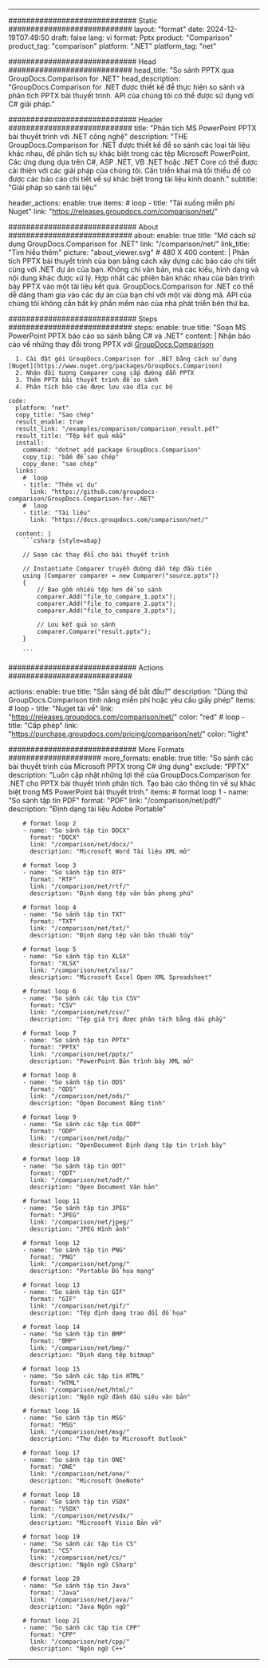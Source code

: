 
---
############################# Static ############################
layout: "format"
date:  2024-12-19T07:49:50
draft: false
lang: vi
format: Pptx
product: "Comparison"
product_tag: "comparison"
platform: ".NET"
platform_tag: "net"

############################# Head ############################
head_title: "So sánh PPTX qua GroupDocs.Comparison for .NET"
head_description: "GroupDocs.Comparison for .NET được thiết kế để thực hiện so sánh và phân tích PPTX bài thuyết trình. API của chúng tôi có thể được sử dụng với C# giải pháp."

############################# Header ############################
title: "Phân tích MS PowerPoint PPTX bài thuyết trình với .NET công nghệ" 
description: "THE GroupDocs.Comparison for .NET được thiết kế để so sánh các loại tài liệu khác nhau, để phân tích sự khác biệt trong các tệp Microsoft PowerPoint. Các ứng dụng dựa trên C#, ASP .NET, VB .NET hoặc .NET Core có thể được cải thiện với các giải pháp của chúng tôi. Cần triển khai mã tối thiểu để có được các báo cáo chi tiết về sự khác biệt trong tài liệu kinh doanh."
subtitle: "Giải pháp so sánh tài liệu" 

header_actions:
  enable: true
  items:
    #  loop
    - title: "Tải xuống miễn phí Nuget"
      link: "https://releases.groupdocs.com/comparison/net/"
      
############################# About ############################
about:
    enable: true
    title: "Mở cách sử dụng GroupDocs.Comparison for .NET"
    link: "/comparison/net/"
    link_title: "Tìm hiểu thêm"
    picture: "about_viewer.svg" # 480 X 400
    content: |
       Phân tích PPTX bài thuyết trình của bạn bằng cách xây dựng các báo cáo chi tiết cùng với .NET dự án của bạn. Không chỉ văn bản, mà các kiểu, hình dạng và nội dung khác được xử lý. Hợp nhất các phiên bản khác nhau của bản trình bày PPTX vào một tài liệu kết quả. GroupDocs.Comparison for .NET có thể dễ dàng tham gia vào các dự án của bạn chỉ với một vài dòng mã. API của chúng tôi không cần bất kỳ phần mềm nào của nhà phát triển bên thứ ba.

############################# Steps ############################
steps:
    enable: true
    title: "Soạn MS PowerPoint PPTX báo cáo so sánh bằng C# và .NET"
    content: |
      Nhận báo cáo về những thay đổi trong PPTX với [GroupDocs.Comparison](https://products.groupdocs.com/comparison/net/)
      
      1. Cài đặt gói GroupDocs.Comparison for .NET bằng cách sử dụng [Nuget](https://www.nuget.org/packages/GroupDocs.Comparison)
      2. Nhận đối tượng Comparer cung cấp đường dẫn PPTX
      3. Thêm PPTX bài thuyết trình để so sánh
      4. Phân tích báo cáo được lưu vào đĩa cục bộ
   
    code:
      platform: "net"
      copy_title: "Sao chép"
      result_enable: true
      result_link: "/examples/comparison/comparison_result.pdf"
      result_title: "Tệp kết quả mẫu"
      install:
        command: "dotnet add package GroupDocs.Comparison"
        copy_tip: "bấm để sao chép"
        copy_done: "sao chép"
      links:
        #  loop
        - title: "Thêm ví dụ"
          link: "https://github.com/groupdocs-comparison/GroupDocs.Comparison-for-.NET"
        #  loop
        - title: "Tài liệu"
          link: "https://docs.groupdocs.com/comparison/net/"
          
      content: |
        ```csharp {style=abap}

        // Soạn các thay đổi cho bài thuyết trình

        // Instantiate Comparer truyền đường dẫn tệp đầu tiên
        using (Comparer comparer = new Comparer("source.pptx"))
        {
            // Bao gồm nhiều tệp hơn để so sánh
        	comparer.Add("file_to_compare_1.pptx");
            comparer.Add("file_to_compare_2.pptx");
            comparer.Add("file_to_compare_3.pptx");

            // Lưu kết quả so sánh
            comparer.Compare("result.pptx"); 
        }
        
        ```            

############################# Actions ############################

actions:
  enable: true
  title: "Sẵn sàng để bắt đầu?"
  description: "Dùng thử GroupDocs.Comparison tính năng miễn phí hoặc yêu cầu giấy phép"
  items:
    #  loop
    - title: "Nuget tải về"
      link: "https://releases.groupdocs.com/comparison/net/"
      color: "red"
        #  loop
    - title: "Cấp phép"
      link: "https://purchase.groupdocs.com/pricing/comparison/net/"
      color: "light"


############################# More Formats #####################
more_formats:
    enable: true
    title: "So sánh các bài thuyết trình của Microsoft PPTX trong C# ứng dụng"
    exclude: "PPTX"
    description: "Luôn cập nhật những lợi thế của GroupDocs.Comparison for .NET cho PPTX bài thuyết trình phân tích. Tạo báo cáo thông tin về sự khác biệt trong MS PowerPoint bài thuyết trình."
    items: 
        # format loop 1
        - name: "So sánh tập tin PDF"
          format: "PDF"
          link: "/comparison/net/pdf/"
          description: "Định dạng tài liệu Adobe Portable"

        # format loop 2
        - name: "So sánh tập tin DOCX"
          format: "DOCX"
          link: "/comparison/net/docx/"
          description: "Microsoft Word Tài liệu XML mở"

        # format loop 3
        - name: "So sánh tập tin RTF"
          format: "RTF"
          link: "/comparison/net/rtf/"
          description: "Định dạng tệp văn bản phong phú"

        # format loop 4
        - name: "So sánh tập tin TXT"
          format: "TXT"
          link: "/comparison/net/txt/"
          description: "Định dạng tệp văn bản thuần túy"

        # format loop 5
        - name: "So sánh tập tin XLSX"
          format: "XLSX"
          link: "/comparison/net/xlsx/"
          description: "Microsoft Excel Open XML Spreadsheet"

        # format loop 6
        - name: "So sánh các tập tin CSV"
          format: "CSV"
          link: "/comparison/net/csv/"
          description: "Tệp giá trị được phân tách bằng dấu phẩy"

        # format loop 7
        - name: "So sánh tập tin PPTX"
          format: "PPTX"
          link: "/comparison/net/pptx/"
          description: "PowerPoint Bản trình bày XML mở"

        # format loop 8
        - name: "So sánh tập tin ODS"
          format: "ODS"
          link: "/comparison/net/ods/"
          description: "Open Document Bảng tính"

        # format loop 9
        - name: "So sánh các tập tin ODP"
          format: "ODP"
          link: "/comparison/net/odp/"
          description: "OpenDocument Định dạng tập tin trình bày"

        # format loop 10
        - name: "So sánh tập tin ODT"
          format: "ODT"
          link: "/comparison/net/odt/"
          description: "Open Document Văn bản"

        # format loop 11
        - name: "So sánh tập tin JPEG"
          format: "JPEG"
          link: "/comparison/net/jpeg/"
          description: "JPEG Hình ảnh"

        # format loop 12
        - name: "So sánh tập tin PNG"
          format: "PNG"
          link: "/comparison/net/png/"
          description: "Portable Đồ họa mạng"

        # format loop 13
        - name: "So sánh tập tin GIF"
          format: "GIF"
          link: "/comparison/net/gif/"
          description: "Tệp định dạng trao đổi đồ họa"

        # format loop 14
        - name: "So sánh tập tin BMP"
          format: "BMP"
          link: "/comparison/net/bmp/"
          description: "Định dạng tệp bitmap"

        # format loop 15
        - name: "So sánh các tập tin HTML"
          format: "HTML"
          link: "/comparison/net/html/"
          description: "Ngôn ngữ đánh dấu siêu văn bản"

        # format loop 16
        - name: "So sánh tập tin MSG"
          format: "MSG"
          link: "/comparison/net/msg/"
          description: "Thư điện tử Microsoft Outlook"

        # format loop 17
        - name: "So sánh tập tin ONE"
          format: "ONE"
          link: "/comparison/net/one/"
          description: "Microsoft OneNote"

        # format loop 18
        - name: "So sánh tập tin VSDX"
          format: "VSDX"
          link: "/comparison/net/vsdx/"
          description: "Microsoft Visio Bản vẽ"

        # format loop 19
        - name: "So sánh các tập tin CS"
          format: "CS"
          link: "/comparison/net/cs/"
          description: "Ngôn ngữ CSharp"

        # format loop 20
        - name: "So sánh tập tin Java"
          format: "Java"
          link: "/comparison/net/java/"
          description: "Java Ngôn ngữ"
          
        # format loop 21
        - name: "So sánh các tập tin CPP"
          format: "CPP"
          link: "/comparison/net/cpp/"
          description: "Ngôn ngữ C++"
---